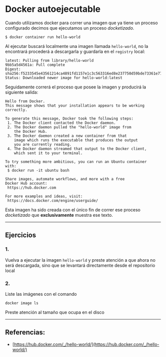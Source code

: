 # Docker autoejecutable

Cuando utilizamos docker para correr una imagen que ya tiene un proceso configurado decimos que ejecutamos un proceso _docketizado_.

```
$ docker container run hello-world
```

Al ejecutar buscará localmente una imagen llamada `hello-world`, no la encontrará procederá a descargarla y guardarla en el `registry` local:

``` Unable to find image 'hello-world:latest' locally
latest: Pulling from library/hello-world
9bb5a5d4561a: Pull complete
Digest: sha256:f5233545e43561214ca4891fd1157e1c3c563316ed8e237750d59bde73361e77
Status: Downloaded newer image for hello-world:latest
```

Seguidamente correrá el proceso que posee la imagen y producirá la siguiente salida:

```
Hello from Docker.
This message shows that your installation appears to be working correctly.

To generate this message, Docker took the following steps:
 1. The Docker client contacted the Docker daemon.
 2. The Docker daemon pulled the "hello-world" image from
    the Docker Hub.
 3. The Docker daemon created a new container from that 
    image which runs the executable that produces the output 
    you are currently reading.
 4. The Docker daemon streamed that output to the Docker client, 
    which sent it to your terminal.

To try something more ambitious, you can run an Ubuntu container 
with:
 $ docker run -it ubuntu bash

Share images, automate workflows, and more with a free 
Docker Hub account:
 https://hub.docker.com

For more examples and ideas, visit:
 https://docs.docker.com/engine/userguide/

```

Esta imagen ha sido creada con el único fin de correr ese proceso _docketizado_ que __exclusivamente__ muestra ese texto.

---

## Ejercicios

### 1.
Vuelva a ejecutar la imagen `hello-world` y preste atención a que ahora no será descargada, sino que se levantará directamente desde el repositorio local

### 2.
Liste las imágenes con el comando

```
docker image ls
```

Preste atención al tamaño que ocupa en el disco

---

## Referencias: 

- [https://hub.docker.com/_/hello-world/](https://hub.docker.com/_/hello-world/)


